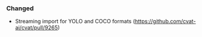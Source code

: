 ### Changed

- Streaming import for YOLO and COCO formats
  (<https://github.com/cvat-ai/cvat/pull/9265>)
